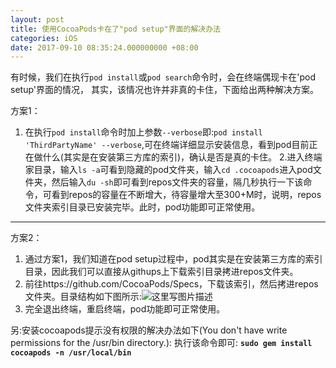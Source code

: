 ```yaml
---
layout: post
title: 使用CocoaPods卡在了"pod setup"界面的解决办法
categories: iOS
date: 2017-09-10 08:35:24.000000000 +08:00
---
```

有时候，我们在执行`pod install`或`pod search`命令时，会在终端偶现卡在'pod setup'界面的情况，
其实，该情况也许并非真的卡住，下面给出两种解决方案。

方案1：

1. 在执行`pod install`命令时加上参数`--verbose`即:`pod install 'ThirdPartyName' --verbose`,可在终端详细显示安装信息，看到pod目前正在做什么(其实是在安装第三方库的索引)，确认是否是真的卡住。
2.进入终端家目录，输入`ls -a`可看到隐藏的pod文件夹，输入`cd .cocoapods`进入pod文件夹，然后输入`du -sh`即可看到repos文件夹的容量，隔几秒执行一下该命令，可看到repos的容量在不断增大，待容量增大至300+M时，说明，repos文件夹索引目录已安装完毕。此时，pod功能即可正常使用。


----------

方案2：

 1. 通过方案1，我们知道在pod setup过程中，pod其实是在安装第三方库的索引目录，因此我们可以直接从githups上下载索引目录拷进repos文件夹。
 2. 前往https://github.com/CocoaPods/Specs，下载该索引，然后拷进repos文件夹。目录结构如下图所示:![这里写图片描述](http://img.blog.csdn.net/20160719163514531)
 3.  完全退出终端，重启终端，pod功能即可正常使用。
 
另:安装cocoapods提示没有权限的解决办法如下(You don't have write permissions for the /usr/bin directory.):
执行该命令即可:
**`sudo gem install cocoapods -n /usr/local/bin`**
